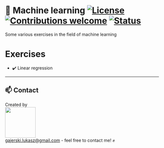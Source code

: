 # 🤖 Machine learning [![License](https://img.shields.io/badge/licence-MIT-blue)](https://choosealicense.com/licenses/mit/) [![Contributions welcome](https://img.shields.io/badge/contributions-welcome-orange.svg)](https://github.com/Ukasz09/Machine-learning) [![Status](https://img.shields.io/badge/status-work--in--progress-yellow)](https://github.com/Ukasz09/Machine-learning)

Some various exercises in the field of machine learning

# Exercises
- ✔️ Linear regression
___
## 📫 Contact 
Created by <br/>
<a href="https://github.com/Ukasz09" target="_blank"><img src="https://avatars0.githubusercontent.com/u/44710226?s=460&v=4"  width="100px;"></a>
<br/> gajerski.lukasz@gmail.com - feel free to contact me! ✊
